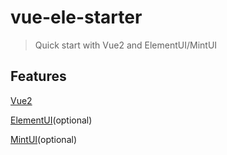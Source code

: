 # vue-ele-starter

> Quick start with Vue2 and ElementUI/MintUI

## Features
[Vue2](https://github.com/vuejs/vue)

[ElementUI](https://github.com/ElemeFE/element)(optional)

[MintUI](https://github.com/ElemeFE/mint-ui)(optional)